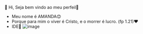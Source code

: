 👋 Hi, Seja bem vindo ao meu perfeil🐞

   - Meu nome é AMANDA😊
   - Porque para mim o viver é Cristo, e o morrer é lucro. (fp 1.21)❤
   - IDE📢
![image](https://github.com/AmandaiJesus/AmandaiJesus/assets/171055909/23316f38-d873-4ae4-aab1-7948cd2e8de6)
